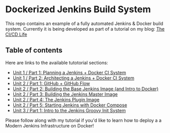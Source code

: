 # Dockerized Jenkins Build System

This repo contains an example of a fully automated Jenkins & Docker build
system. Currently it is being developed as part of a tutorial on my blog:
[The CI/CD Life](http://cicd.life)


## Table of contents

Here are links to the available tutotorial sections:

* [Unit 1 / Part 1: Planning a Jenkins + Docker CI System](http://cicd.life/u1-p1-planning-jenkins-docker-ci-infrastructure/)
* [Unit 1 / Part 2: Architecting a Jenkins + Docker CI System](http://cicd.life/u1-p2-architecting-jenkins-docker-ci-system/)
* [Unit 2 / Part 1: GitHub + GitHub Flow](http://cicd.life/u2-p1-designing-the-code-repository/)
* [Unit 2 / Part 2: Building the Base Jenkins Image (and Intro to Docker)](http://cicd.life/u2-p2-building-base-jenkins-docker-image/)
* [Unit 2 / Part 3: Building the Jenkins Master Image](http://cicd.life/u2-p3-building-jenkins-master-image/)
* [Unit 2 / Part 4: The Jenkins Plugin Image](http://cicd.life/u2-p4-building-jenkins-plugin-image/)
* [Unit 2 / Part 5: Starting Jenkins with Docker Compose](http://cicd.life/u2-p5-writing-docker-compose-file/)
* [Unit 3 / Part 1: Intro to the Jenkins Groovy Init System](http://cicd.life/u3-p1-intro-jenkins-groovy-init-system/)

Please follow along with my tutorial if you'd like to learn how to deploy a
a Modern Jenkins Infrastructure on Docker!

